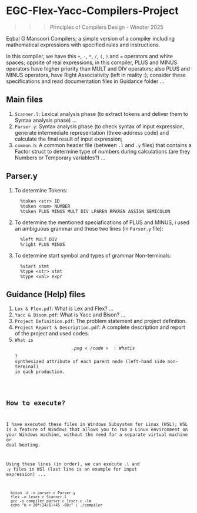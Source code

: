 # EGC-Flex-Yacc-Compilers-Project
>>> Pirnciples of Compilers Design - Windter 2025

Eqbal G Mansoori Compilers; a simple version of a compiler including mathematical expressions with specified rules and instructions. 

In this compiler, we have this <code>+</code>, <code>-</code>, <code>*</code>, <code>/</code>, <code>(</code>, <code>)</code> and <code>=</code> operators and white spaces; oppsite of real expressions, in this compiler, PLUS and MINUS operators have higher priority than MULT and DIV operators; also PLUS and MINUS operators, have Right Associativity (left in reality :); consider these specifications and read documentation files in Guidance folder ...

## Main files
1) <code>Scanner.l</code>: Lexical analysis phase (to extract tokens and deliver them to Syntax analysis phase) ...
2) <code>Parser.y</code>: Syntax analysis phase (to check syntax of input expression, generate intermediate representation (three-address code) and calculate the final result of input expression;
3) <code>common.h</code>: A common header file (between <code>.l</code> and <code>.y</code> files) that contains a Factor struct to determine type of numbers during calculations (are they Numbers or Temporary variables?) ...

## Parser.y
1) To determine Tokens:
   
         %token <str> ID
         %token <num> NUMBER
         %token PLUS MINUS MULT DIV LPAREN RPAREN ASSIGN SEMICOLON
2) To determine the mentioned speciafications of PLUS and MINUS, i used an ambiguous grammar and these two lines (in <code>Parser.y</code> file):
   
         %left MULT DIV
         %right PLUS MINUS
3) To determine start symbol and types of grammar Non-terminals:
   
         %start stmt
         %type <str> stmt
         %type <val> expr
   

## Guidance (Help) files
1) <code>Lex & Flex.pdf</code>: What is Lex and Flex? ...
2) <code>Yacc & Bison.pdf</code>: What is Yacc and Bison? ...
3) <code>Project Definition.pdf</code>: The problem statement and project definition.
4) <code>Project Report & Description.pdf</code>: A complete description and report of the project and used codes.
5) <code>What is $$.png</code>: What is $$? synthesized attribute of each parent node (left-hand side non-terminal) in each production.

## How to execute?
I have executed these files in Windows Subsystem for Linux (WSL); WSL is a feature of Windows that allows you to run a Linux environment on your Windows machine, without the need for a separate virtual machine or dual booting.

Using these lines (in order), we can execute <code>.l</code> and <code>.y</code> files in WSl (last line is an example for input expression) ...

      bison -d -o parser.c Parser.y
      flex -o lexer.c Scanner.l
      gcc -o compiler parser.c lexer.c -lm
      echo "b = 20*(24/6)+45 -60;" | ./compiler
